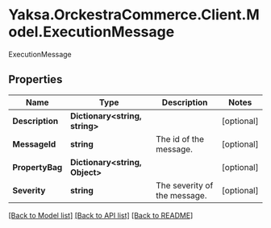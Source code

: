# Yaksa.OrckestraCommerce.Client.Model.ExecutionMessage
ExecutionMessage

## Properties

Name | Type | Description | Notes
------------ | ------------- | ------------- | -------------
**Description** | **Dictionary&lt;string, string&gt;** |  | [optional] 
**MessageId** | **string** | The id of the message. | [optional] 
**PropertyBag** | **Dictionary&lt;string, Object&gt;** |  | [optional] 
**Severity** | **string** | The severity of the message. | [optional] 

[[Back to Model list]](../README.md#documentation-for-models) [[Back to API list]](../README.md#documentation-for-api-endpoints) [[Back to README]](../README.md)

